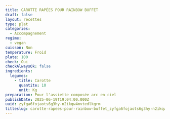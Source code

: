 ```yaml
---
title: CAROTTE RAPÉES POUR RAINBOW BUFFET
draft: false
layout: recettes
type: plat
categories:
  - Accompagnement
regime:
  - vegan
cuisson: Non
temperature: Froid
plate: 100
check: Oui
checkAlwaysOk: false
ingredients:
  legumes:
    - title: Carotte
      quantite: 10
      unit: Kg
preparation: Pour l'assiette composée arc en ciel
publishDate: 2025-06-19T19:04:00.000Z
uuid: zyfga6fojaots6g3hy-n2ikqw4mvtedlkgrm
titleslug: carotte-rapees-pour-rainbow-buffet_zyfga6fojaots6g3hy-n2ikqw4mvtedlkgrm
---
```

